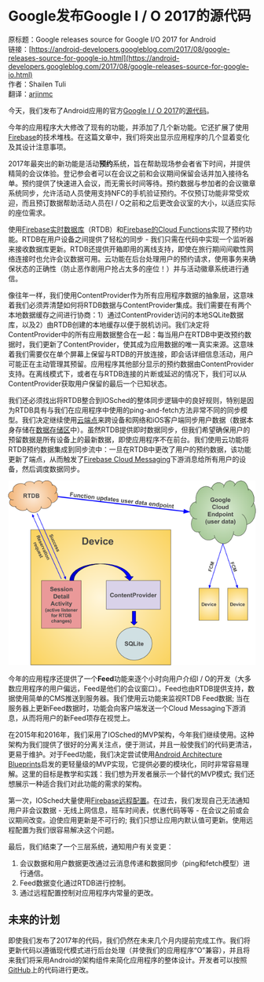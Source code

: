 # Google发布Google I / O 2017的源代码

原标题：Google releases source for Google I/O 2017 for Android  
链接：[https://android-developers.googleblog.com/2017/08/google-releases-source-for-google-io.html](https://android-developers.googleblog.com/2017/08/google-releases-source-for-google-io.html)  
作者：Shailen Tuli  
翻译：[arjinmc](https://github.com/arjinmc)  

今天，我们发布了Android应用的官方[Google I / O 2017](https://play.google.com/store/apps/details?id=com.google.samples.apps.iosched&hl=en)的[源代码](https://github.com/google/iosched)。

今年的应用程序大大修改了现有的功能，并添加了几个新功能。它还扩展了使用[Firebase](https://firebase.google.com/?utm_source=google&utm_medium=cpc&utm_campaign=1001467%20%7C%20Firebase*%20Brand%20GENERIC%20%7C%20US%20%7C%20en%20%7C%20Desk%2BTab%2BMobile%20%7C%20Text%20%7C%20BKWS%20%5B2017%5D&utm_term=%7Bkeyword%7D&gclid=Cj0KCQjwq7XMBRCDARIsAKVI5Qais3r2YPsnohDN1mzomMUFysiwEJJ5W2V-LfRO_0btHf5SAfMmp5caAofLEALw_wcB)的技术堆栈。在这篇文章中，我们将突出显示应用程序的几个显着变化及其设计注意事项。

2017年最突出的新功能是活动<strong>预约</strong>系统，旨在帮助现场参会者省下时间，并提供精简的会议体验。登记参会者可以在会议之前和会议期间保留会话并加入接待名单。预约提供了快速进入会议，而无需长时间等待。预约数据与参加者的会议徽章系统同步，允许活动人员使用支持NFC的手机验证预约。不仅预订功能非常受欢迎，而且预订数据帮助活动人员在I / O之前和之后更改会议室的大小，以适应实际的座位需求。

使用[Firebase实时数据库](https://firebase.google.com/products/database/)（RTDB）和[Firebase的Cloud Functions](https://firebase.google.com/products/functions/)实现了预约功能。RTDB在用户设备之间提供了轻松的同步 - 我们只需在代码中实现一个监听器来接收数据库更新。RTDB还提供开箱即用的离线支持，即使在旅行期间间歇性网络连接时也允许会议数据可用。云功能在后台处理用户的预约请求，使用事务来确保状态的正确性（防止恶作剧用户抢占太多的座位！）并与活动徽章系统进行通信。

像往年一样，我们使用ContentProvider作为所有应用程序数据的抽象层，这意味着我们必须弄清楚如何将RTDB数据与ContentProvider集成。我们需要在有两个本地数据缓存之间进行协商：1）通过ContentProvider访问的本地SQLite数据库，以及2）由RTDB创建的本地缓存以便于脱机访问。我们决定将ContentProvider中的所有应用数据整合在一起：每当用户在RTDB中更改预约数据时，我们更新了ContentProvider，使其成为应用数据的唯一真实来源。这意味着我们需要仅在单个屏幕上保留与RTDB的开放连接，即会话详细信息活动，用户可能正在主动管理其预留。应用程序其他部分显示的预约数据由ContentProvider支持。在离线模式下，或者在与RTDB连接的片断或延迟的情况下，我们可以从ContentProvider获取用户保留的最后一个已知状态。

我们还必须找出将RTDB整合到IOSched的整体同步逻辑中的良好规则，特别是因为RTDB具有与我们在应用程序中使用的ping-and-fetch方法非常不同的同步模型。我们决定继续使用[云端点](https://cloud.google.com/endpoints/)来跨设备和网络和iOS客户端同步用户数据（数据本身存储在[数据存储区](https://cloud.google.com/appengine/docs/standard/java/datastore/)中）。虽然RTDB提供即时数据同步，但我们希望确保用户的预留数据是所有设备上的最新数据，即使应用程序不在前台。我们使用云功能将RTDB预约数据集成到同步流中：一旦在RTDB中更改了用户的预约数据，该功能更新了端点，从而触发了[Firebase Cloud Messaging](https://firebase.google.com/products/cloud-messaging/)下游消息给所有用户的设备，然后调度数据同步。

![img](../images/2017.8.18.png)  

今年的应用程序还提供了一个<strong>Feed</strong>功能来逐个小时向用户介绍I / O的开发（大多数应用程序的用户偏远，Feed是他们的会议窗口）。Feed也由RTDB提供支持，数据使用简单的CMS推送到服务器。我们使用云功能来监视RTDB Feed数据; 当在服务器上更新Feed数据时，功能会向客户端发送一个Cloud Messaging下游消息，从而将用户的新Feed项存在视觉上。

在2015年和2016年，我们采用了IOSched的MVP架构，今年我们继续使用。这种架构为我们提供了很好的分离关注点，便于测试，并且一般使我们的代码更清洁，更易于维护。对于Feed功能，我们决定尝试使用[Android Architecture Blueprints](https://github.com/googlesamples/android-architecture)启发的更轻量级的MVP实现，它提供必要的模块化，同时非常容易理解。这里的目标是教学和实践：我们想为开发者展示一个替代的MVP模式; 我们还想展示一种适合我们对此功能的需求的架构。

第一次，IOSched大量使用[Firebase远程配置](https://firebase.google.com/docs/remote-config/)。在过去，我们发现自己无法通知用户非会议数据 - 无线上网信息，班车时间表，优惠代码等等 - 在会议之前或会议期间改变。迫使应用更新是不可行的; 我们只想让应用内默认值可更新。使用远程配置为我们很容易解决这个问题。

最后，我们结束了一个三层系统，通知用户有关变更：

1. 会议数据和用户数据更改通过云消息传递和数据同步（ping和fetch模型）进行通信。
2. Feed数据变化通过RTDB进行控制。
3. 通过远程配置控制对应用程序内常量的更改。

## 未来的计划

即使我们发布了2017年的代码，我们仍然在未来几个月内提前完成工作。我们将更新代码以遵循现代模式进行后台处理（并使我们的应用程序“O”兼容），并且将来我们将采用Android的架构组件来简化应用程序的整体设计。开发者可以按照[GitHub](https://github.com/google/iosched)上的代码进行更改。